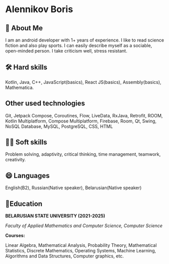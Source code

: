 
# Alennikov Boris

## 🚀 About Me

I am an android developer with 1+ years of experience.  I like to read science fiction and also play sports. I can easily describe myself as a sociable, open-minded person. I take criticism well, stress resistant.

## 🛠 Hard skills

Kotlin, Java, C++, JavaScript(basics), React JS(basics), Assembly(basics), Mathematica.

## Other used technologies

Git, Jetpack Compose, Coroutines, Flow, LiveData, RxJava, Retrofit, ROOM, Kotlin Multiplatform, Compose Multiplatform, Firebase, Room, Qt, Swing, NoSQL Database, MySQL, PostgreSQL, CSS, HTML

## 👯‍♀️ Soft skills

Problem solving, adaptivity, critical thinking, time management, teamwork, creativity.

## 😄 Languages

English(B2), Russian(Native speaker), Belarusian(Native speaker)

## 🧠Education

****BELARUSIAN STATE UNIVERSITY (2021-2025)****

*Faculty of Applied Mathematics and
Computer Science, Computer Science*

**Courses:**

Linear Algebra, Mathematical Analysis, Probability Theory,
Mathematical Statistics, Discrete Mathematics, Operating Systems,
Machine Learning, Algorithms and Data Structures, Computer graphics, etc.




